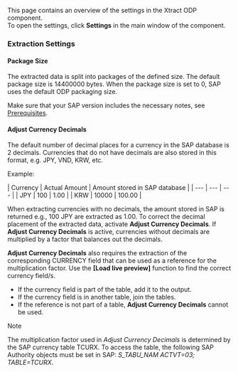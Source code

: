 This page contains an overview of the settings in the Xtract ODP component.\
To open the settings, click ****Settings**** in the main window of the component.

### Extraction Settings

#### Package Size

The extracted data is split into packages of the defined size. The default package size is 14400000 bytes. When the package size is set to 0, SAP uses the default ODP packaging size.

Make sure that your SAP version includes the necessary notes, see [Prerequisites](../#prerequisites).

#### Adjust Currency Decimals

The default number of decimal places for a currency in the SAP database is 2 decimals. Currencies that do not have decimals are also stored in this format, e.g. JPY, VND, KRW, etc.

Example:

| Currency | Actual Amount | Amount stored in SAP database | | --- | --- | --- | | JPY | 100 | 1.00 | | KRW | 10000 | 100.00 |

When extracting currencies with no decimals, the amount stored in SAP is returned e.g., 100 JPY are extracted as 1.00. To correct the decimal placement of the extracted data, activate **Adjust Currency Decimals**. If **Adjust Currency Decimals** is active, currencies without decimals are multiplied by a factor that balances out the decimals.

**Adjust Currency Decimals** also requires the extraction of the corresponding CURRENCY field that can be used as a reference for the multiplication factor. Use the **[Load live preview]** function to find the correct currency field/s.

- If the currency field is part of the table, add it to the output.
- If the currency field is in another table, join the tables.
- If the reference is not part of a table, **Adjust Currency Decimals** cannot be used.

Note

The multiplication factor used in *Adjust Currency Decimals* is determined by the SAP currency table TCURX. To access the table, the following SAP Authority objects must be set in SAP: *S_TABU_NAM ACTVT=03; TABLE=TCURX*.
